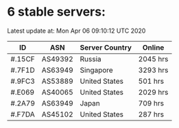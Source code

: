 # 6 stable servers:

Latest update at: Mon Apr 06 09:10:12 UTC 2020

| ID | ASN | Server Country | Online |
| -- | --- | -------------- | ------ |
| #.15CF | AS49392 | Russia | 2045 hrs |
| #.7F1D | AS63949 | Singapore | 3293 hrs |
| #.9FC3 | AS53889 | United States | 501 hrs |
| #.E069 | AS40065 | United States | 2029 hrs |
| #.2A79 | AS63949 | Japan | 709 hrs |
| #.F7DA | AS45102 | United States | 287 hrs |

